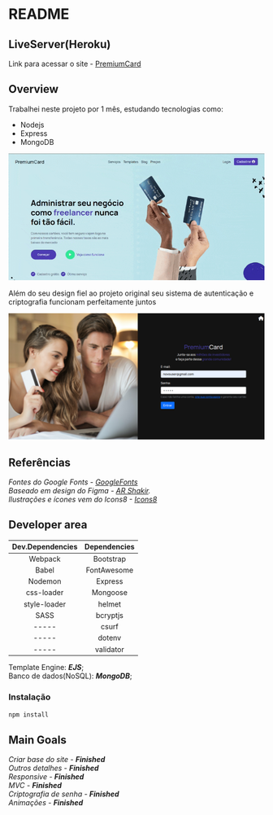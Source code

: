 # README
## LiveServer(Heroku)
Link para acessar o site - [PremiumCard](https://premiumcard.herokuapp.com/)

## Overview
Trabalhei neste projeto por 1 mês, estudando tecnologias como:

- Nodejs
- Express
- MongoDB

![](./frontend/assets/img/readmePics/PCHome.gif)

Além do seu design fiel ao projeto original 
seu sistema de autenticação e criptografia funcionam perfeitamente juntos

![](./frontend/assets/img/readmePics/PCLogin.png)

## Referências

_Fontes do Google Fonts - [GoogleFonts](https://fonts.google.com/)_  
_Baseado em design do Figma -  [AR Shakir](https://www.figma.com/community/file/1090107663004539834)._  
_Ilustrações e ícones vem do Icons8 - [Icons8](https://icons8.com/)_

## Developer area

| Dev.Dependencies | Dependencies |
|:-------------:|:-------------:|
| Webpack | Bootstrap |
| Babel | FontAwesome |
| Nodemon | Express |
| css-loader | Mongoose |
| style-loader | helmet |
| SASS | bcryptjs |
| ----- | csurf |
| ----- | dotenv |
| ----- | validator |

Template Engine: _**EJS**_;  
Banco de dados(NoSQL): _**MongoDB**_;

### Instalação

```
npm install
```

## Main Goals

_Criar base do site -_ _**Finished**_  
_Outros detalhes -_ _**Finished**_  
_Responsive -_ _**Finished**_  
_MVC -_ _**Finished**_  
_Criptografia de senha -_ _**Finished**_  
_Animações -_ _**Finished**_  
